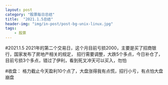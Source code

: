 ```yaml
---
layout: post
category: "股票每日总结"
title:  "2021.1.5总结"
header-img: "img/in-post/post-bg-unix-linux.jpg"
tags:
    - 股票
---
```



#2021.1.5
   2021年的第二个交易日，这个月目前亏损2000，主要是买了招商银行，国家发布了房地产相关的规定，
   招行需要调整，大跌5个多点，今日补仓了，目前亏损3个多点，错过了伊利，看到死叉冲天可以买入，勿怕

#收盘：
   格力截止今天盈利10个点了，大盘涨得我有点慌，招行小亏，有点怕大盘崩盘

